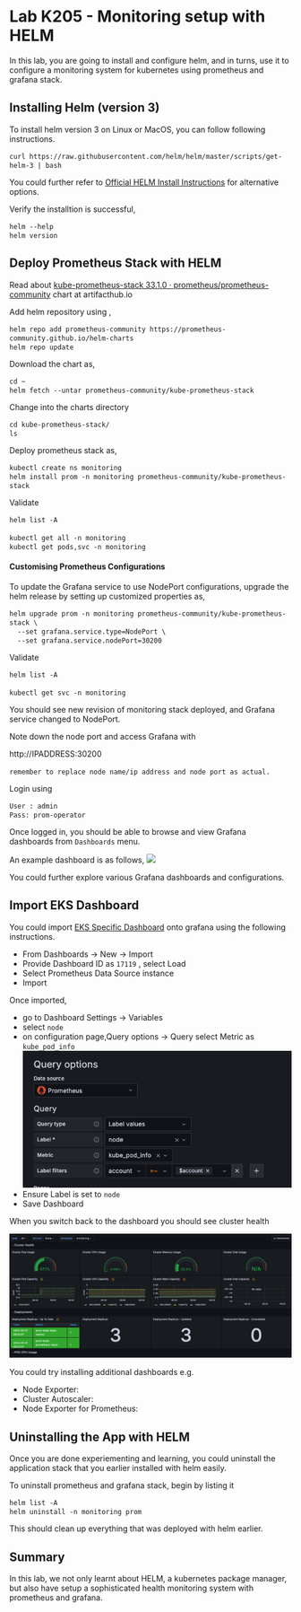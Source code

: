 # Lab K205 - Monitoring setup with HELM

In this lab, you are going to install and configure helm, and in turns, use it to configure a monitoring system for kubernetes using prometheus and grafana stack.


## Installing  Helm (version 3)

To install helm version 3 on Linux or MacOS, you can follow following instructions.

```
curl https://raw.githubusercontent.com/helm/helm/master/scripts/get-helm-3 | bash

```

You could further refer to [Official HELM Install Instructions](https://helm.sh/docs/intro/install/) for alternative options.

Verify the installtion is successful,
```
helm --help
helm version
```



## Deploy Prometheus Stack with HELM

Read about [kube-prometheus-stack 33.1.0 · prometheus/prometheus-community](https://artifacthub.io/packages/helm/prometheus-community/kube-prometheus-stack) chart at artifacthub.io

Add helm repository using ,

```
helm repo add prometheus-community https://prometheus-community.github.io/helm-charts
helm repo update

```

Download the  chart as,

```
cd ~
helm fetch --untar prometheus-community/kube-prometheus-stack

```

Change into the charts directory

```
cd kube-prometheus-stack/
ls
```

Deploy prometheus stack as,

```
kubectl create ns monitoring
helm install prom -n monitoring prometheus-community/kube-prometheus-stack

```

Validate

```
helm list -A

kubectl get all -n monitoring
kubectl get pods,svc -n monitoring
```

#### Customising Prometheus Configurations

To update the Grafana service to use NodePort configurations, upgrade the helm release by setting up  customized properties as,

```
helm upgrade prom -n monitoring prometheus-community/kube-prometheus-stack \
  --set grafana.service.type=NodePort \
  --set grafana.service.nodePort=30200
```

Validate

```
helm list -A

kubectl get svc -n monitoring
```

You should see new revision of monitoring stack deployed, and Grafana service changed to NodePort.

Note down the node port and access Grafana with

http://IPADDRESS:30200

`remember to replace node name/ip address and node port as actual.`

Login using

```
User : admin
Pass: prom-operator
```

Once logged in, you should be able to browse and view Grafana dashboards from `Dashboards` menu.

An example dashboard is as follows,
![](Screenshot%202022-03-04%20at%206.14.57%20PM.png)

You could further explore various Grafana dashboards and configurations.


## Import EKS Dashboard

You could import [EKS Specific Dashboard](https://grafana.com/grafana/dashboards/17119-kubernetes-eks-cluster-prometheus/) onto grafana using the following instructions.


  * From Dashboards -> New -> Import   
  * Provide Dashboard ID as `17119` , select Load
  * Select Prometheus Data Source instance
  * Import

Once imported,

  * go to Dashboard Settings -> Variables
  * select `node`
  * on configuration page,Query options  -> Query select Metric as `kube_pod_info`
  ![](images/eks/03/21.png)
  * Ensure Label is set to `node`
  * Save Dashboard

When you switch back to the dashboard you should see cluster health

![](images/eks/03/22.png)


You could try installing additional dashboards e.g.

  * Node Exporter: [](https://grafana.com/grafana/dashboards/1860-node-exporter-full/)  
  * Cluster Autoscaler: [](https://grafana.com/grafana/dashboards/3831-autoscaler/)    
  * Node Exporter for Prometheus: [](https://grafana.com/grafana/dashboards/15172-node-exporter-for-prometheus-dashboard-based-on-11074/)  

## Uninstalling the App with HELM
Once you are done experiementing and learning, you could uninstall the application stack that you earlier installed with helm easily.

To uninstall prometheus and grafana stack, begin by listing it

```
helm list -A
helm uninstall -n monitoring prom
```

This should clean up everything that was deployed with helm earlier.


## Summary

In this lab, we not only learnt about HELM, a kubernetes package manager, but  also have setup a sophisticated health monitoring system with prometheus and grafana.
